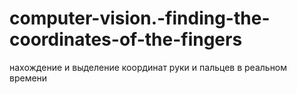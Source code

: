 # computer-vision.-finding-the-coordinates-of-the-fingers
нахождение и выделение координат руки и пальцев в реальном времени
